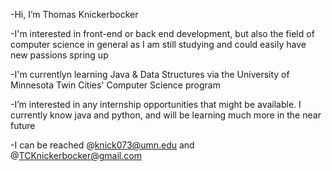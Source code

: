 -Hi, I’m Thomas Knickerbocker

-I'm interested in front-end or back end development, but also the field of computer science in general as I am still studying
and could easily have new passions spring up

-I'm currentlyn learning Java & Data Structures via the University of Minnesota Twin Cities' Computer Science program

-I’m interested in any internship opportunities that might be available. I currently know java and python, 
and will be learning much more in the near future

-I can be reached @knick073@umn.edu and @TCKnickerbocker@gmail.com
